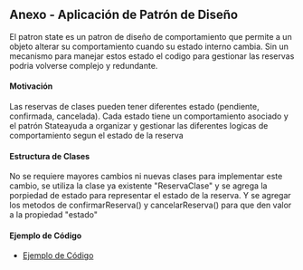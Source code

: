 ## Anexo - Aplicación de Patrón de Diseño 
El patron state es un patron de diseño de comportamiento que permite a un objeto alterar su comportamiento cuando su estado interno cambia.
Sin un mecanismo para manejar estos estado el codigo para gestionar las reservas podria volverse complejo y redundante.

#### Motivación
Las reservas de clases pueden tener diferentes estado (pendiente, confirmada, cancelada). 
Cada estado tiene un comportamiento asociado y el patrón Stateayuda a organizar y gestionar las diferentes logicas de comportamiento segun el estado de la reserva

#### Estructura de Clases
No se requiere mayores cambios ni nuevas clases para implementar este cambio, se utiliza la clase ya existente "ReservaClase" y se agrega la porpiedad de estado para representar el estado de la reserva. Y se agregar los metodos de confirmarReserva() y cancelarReserva() para que den valor a la propiedad "estado"

#### Ejemplo de Código
- [Ejemplo de Código](./img/Captura%20de%20pantalla%202024-11-29%20230502.png)